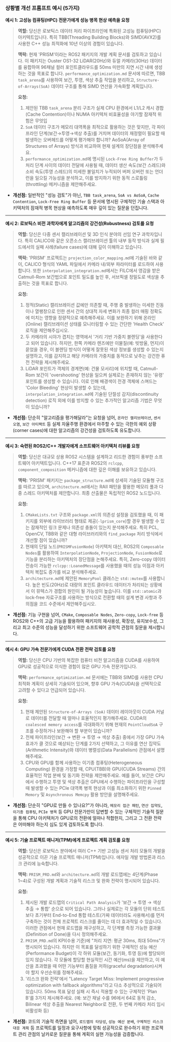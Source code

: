 
### **상황별 개선 프롬프트 예시 (5가지)**

**예시 1: 고성능 컴퓨팅(HPC) 전문가에게 성능 병목 현상 예측을 요청**

> **역할:** 당신은 로보틱스 데이터 처리 파이프라인에 특화된 고성능 컴퓨팅(HPC) 아키텍트입니다. 특히 TBB(Threading Building Blocks)와 SIMD(AVX2)를 사용한 C++ 성능 최적화에 10년 이상의 경험이 있습니다.
>
> **맥락:** 현재 'PRISM'이라는 ROS2 패키지의 개발 계획 문서를 검토하고 있습니다. 이 패키지는 Ouster OS1-32 LiDAR(20Hz)와 듀얼 카메라(30Hz) 데이터를 융합하여 96채널 컬러 포인트클라우드를 50ms 미만의 지연 시간 내에 생성하는 것을 목표로 합니다. `performance_optimization.md` 문서에 따르면, TBB `task_arena`를 사용하여 보간, 투영, 색상 추출 작업을 분리하고, `Structure-of-Arrays(SoA)` 데이터 구조를 통해 SIMD 연산을 가속화할 계획입니다.
>
> **요청:**
> 1.  제안된 TBB `task_arena` 분리 구조가 실제 CPU 환경에서 L1/L2 캐시 경합(Cache Contention)이나 NUMA 아키텍처 비효율성을 야기할 잠재적 위험은 무엇입
> 2.  `SoA` 데이터 구조가 메모리 대역폭을 최적으로 활용하는 것은 맞지만, 각 파이프라인 단계(보간→투영→색상 추출)를 거치며 데이터의 재정렬이 필요할 때 발생하는 오버헤드를 어떻게 평가해야 합니까? AoSoA(Array of Structures of Arrays) 방식과 비교하여 현재 설계의 장단점을 분석해주세요.
> 3.  `performance_optimization.md`에 명시된 `Lock-Free Ring Buffer`가 두 처리 단계 사이의 데이터 전달에 사용될 때, 데이터 생산 속도(보간 스레드)와 소비 속도(투영 스레드)의 미세한 불일치가 누적되어 버퍼 오버런 또는 언더런을 일으킬 가능성을 분석하고, 이를 방지하기 위한 동적 스로틀링(throttling) 메커니즘을 제안해주세요.

*   **개선점:** 일반적인 "성능 검토"가 아닌, `TBB task_arena`, `SoA vs AoSoA`, `Cache Contention`, `Lock-Free Ring Buffer` 등 문서에 명시된 구체적인 기술 스택과 아키텍처의 잠재적 병목 현상을 예측하도록 매우 깊이 있는 질문을 던집니다.

---

**예시 2: 로보틱스 비전 과학자에게 알고리즘의 강건성(Robustness) 검토를 요청**

> **역할:** 당신은 다중 센서 캘리브레이션 및 3D 인식 분야의 선임 연구 과학자입니다. 특히 CALICO와 같은 오픈소스 캘리브레이션 툴의 내부 동작 방식과 실제 필드에서의 실패 사례(failure cases)에 대해 깊이 이해하고 있습니다.
>
> **맥락:** 'PRISM' 프로젝트는 `projection_color_mapping.md`에 기술된 바와 같이, CALICO 형식의 YAML 파일에서 카메라 내/외부 파라미터를 로드하여 사용합니다. 또한 `interpolation_integration.md`에서는 FILC에서 영감을 받은 Catmull-Rom 보간법으로 포인트 밀도를 높인 후, 서브픽셀 정밀도로 색상을 추출하는 것을 목표로 합니다.
>
> **요청:**
> 1.  정적(Static) 캘리브레이션 값에만 의존할 때, 주행 중 발생하는 미세한 진동이나 열팽창으로 인한 센서 간의 상대적 자세 변화가 최종 컬러 매핑 정확도에 미치는 영향을 정량적으로 예측해주세요. 이를 보완하기 위해 온라인(Online) 캘리브레이션 상태를 모니터링할 수 있는 간단한 'Health Check' 로직을 제안해주십시오.
> 2.  두 카메라의 시야가 겹치는 영역에서 '거리 기반 가중치 블렌딩'을 사용한다고 되어 있습니다. 하지만, 한쪽 카메라 렌즈에만 이물질(예: 빗방울, 먼지)이 묻었을 경우, 이 블렌딩 방식이 어떻게 잘못된 색상 정보를 생성할 수 있는지 설명하고, 이를 감지하고 해당 카메라의 가중치를 동적으로 낮추는 강건한 퓨전 전략을 제시해주세요.
> 3.  LiDAR 포인트가 객체의 경계면(예: 건물 모서리)에 위치할 때, Catmull-Rom 보간이 'overshooting' 현상을 일으켜 실제로는 존재하지 않는 '유령' 포인트를 생성할 수 있습니다. 이로 인해 배경색이 전경 객체에 스며드는 'Color Bleeding' 현상이 발생할 수 있는데, `interpolation_integration.md`에 기술된 단절성 감지(discontinuity detection) 로직 외에 이를 방지할 수 있는 추가적인 알고리즘 기법은 무엇이 있습니까?

*   **개선점:** 단순히 "알고리즘을 평가해달라"는 요청을 넘어, `온라인 캘리브레이션`, `센서 오염`, `보간 아티팩트` 등 실제 자율주행 환경에서 마주할 수 있는 극한의 예외 상황(corner cases)에 대한 알고리즘의 강건성을 검토하도록 유도합니다.

---

**예시 3: 숙련된 ROS2/C++ 개발자에게 소프트웨어 아키텍처 리뷰를 요청**

> **역할:** 당신은 대규모 상용 ROS2 시스템을 설계하고 리드한 경험이 풍부한 소프트웨어 아키텍트입니다. C++17 표준과 ROS2의 `rclcpp`, `component_composition` 메커니즘에 대한 깊은 이해를 보유하고 있습니다.
>
> **맥락:** 'PRISM' 패키지는 `package_structure.md`에 상세히 기술된 모듈형 구조를 따르고 있으며, `architecture.md`에서는 RAII 패턴을 활용한 메모리 풀과 다중 스레드 아키텍처를 제안합니다. 최종 산출물은 독립적인 ROS2 노드입니다.
>
> **요청:**
> 1.  `CMakeLists.txt` 구조와 `package.xml`의 의존성 설정을 검토했을 때, 이 패키지를 외부에 라이브러리 형태로 제공(`-lprism_core`)할 경우 발생할 수 있는 잠재적인 링크 문제나 의존성 충돌이 있는지 분석해주세요. 특히 PCL, OpenCV, TBB와 같은 대형 라이브러리와의 `find_package` 처리 방식에서 개선할 점이 있습니까?
> 2.  현재의 단일 노드(`PRISMFusionNode`) 아키텍처 대신, ROS2의 `Composable Nodes`를 활용하여 `InterpolationNode`, `ProjectionNode`, `FusionNode`로 기능을 분리하는 아키텍처의 장단점을 논해주세요. 특히, Zero-copy 데이터 전송이 가능한 `rclcpp::LoanedMessage`를 사용했을 때의 성능 이점과 아키텍처 복잡도 증가를 비교 분석해주세요.
> 3.  `architecture.md`에 제안된 `MemoryPool` 클래스는 `std::mutex`를 사용합니다. 높은 빈도(20Hz)로 대량의 포인트 클라우드 데이터가 처리되는 상황에서 이 뮤텍스가 경합의 원인이 될 가능성이 높습니다. 이를 `std::atomic`과 lock-free 자료구조를 사용하는 방식으로 전환할 때의 설계 변경 사항과 주의점을 코드 수준에서 제안해주십시오.

*   **개선점:** 기능 구현을 넘어, `CMake`, `Composable Nodes`, `Zero-copy`, `Lock-free` 등 ROS2와 C++의 고급 기능을 활용하여 패키지의 재사용성, 확장성, 유지보수성, 그리고 최고 수준의 성능을 달성하기 위한 소프트웨어 공학적 관점의 질문을 제시합니다.

---

**예시 4: GPU 가속 전문가에게 CUDA 전환 전략 검토를 요청**

> **역할:** 당신은 CPU 기반의 복잡한 컴퓨터 비전 알고리즘을 CUDA를 사용하여 GPU로 성공적으로 이식한 경험이 많은 GPU 가속 전문가입니다.
>
> **맥락:** `performance_optimization.md` 문서에는 TBB와 SIMD를 사용한 CPU 최적화 계획이 상세히 기술되어 있으며, 향후 GPU 가속(CUDA)을 선택적으로 고려할 수 있다고 언급되어 있습니다.
>
> **요청:**
> 1.  현재 제안된 `Structure-of-Arrays (SoA)` 데이터 레이아웃이 CUDA 커널로 데이터를 전달할 때 얼마나 효율적인지 평가해주세요. CUDA의 `coalesced memory access`를 극대화하기 위해 현재의 `PointCloudSoA` 구조를 수정하거나 보완해야 할 부분이 있습니까?
> 2.  전체 파이프라인(보간 → 변환 → 투영 → 색상 추출) 중에서 가장 GPU 가속 효과가 클 것으로 예상되는 단계를 2가지 선택하고, 그 이유를 연산 집약도(Arithmetic Intensity)와 데이터 병렬성(Data Parallelism) 관점에서 설명해주세요.
> 3.  CPU와 GPU를 함께 사용하는 이기종 컴퓨팅(Heterogeneous Computing) 환경을 가정할 때, CPU(TBB)와 GPU(CUDA Streams) 간의 효율적인 작업 분배 및 동기화 전략을 제안해주세요. 예를 들어, 보간은 CPU에서 수행하고 투영 및 색상 추출은 GPU에서 수행하는 파이프라인을 구성할 때 발생할 수 있는 PCIe 대역폭 병목 현상과 이를 최소화하기 위한 `Pinned Memory` 및 `Asynchronous Memcpy` 활용 방안을 설명해주세요.

*   **개선점:** 단순히 "GPU로 만들 수 있나요?"가 아니라, `메모리 접근 패턴`, `연산 집약도`, `이기종 컴퓨팅`, `PCIe 병목` 등 GPU 전문가만이 답변할 수 있는 구체적인 기술적 질문을 통해 CPU 아키텍처가 GPU로의 전환에 얼마나 적합한지, 그리고 그 전환 전략은 어떠해야 하는지 심도 있게 검토하도록 합니다.

---

**예시 5: 기술 프로젝트 매니저(TPM)에게 프로젝트 계획 검토를 요청**

> **역할:** 당신은 로보틱스 분야에서 여러 C++ 기반 고성능 센서 처리 모듈의 개발을 성공적으로 이끈 기술 프로젝트 매니저(TPM)입니다. 애자일 개발 방법론과 리스크 관리에 능숙합니다.
>
> **맥락:** `PRISM_PRD.md`와 `architecture.md`의 개발 로드맵에는 4단계(Phase 1~4)로 구성된 개발 계획과 기술적 리스크 및 완화 전략이 명시되어 있습니다.
>
> **요청:**
> 1.  제시된 개발 로드맵의 `Critical Path Analysis`가 '보간 → 투영 → 색상 추출 → 통합' 순으로 되어 있습니다. 그러나 실제로는 각 모듈의 단위 테스트보다 초기부터 End-to-End 통합 테스트(가짜 데이터라도 사용해서)를 먼저 구축하는 것이 전체 프로젝트 리스크를 줄이는 데 더 효과적일 수 있습니다. 이러한 관점에서 현재 로드맵을 재구성하고, 각 단계별 측정 가능한 결과물(Definition of Done)을 다시 정의해주세요.
> 2.  `PRISM_PRD.md`의 KPI(수용 기준)에 "처리 지연: 평균 30ms, 최대 50ms"가 명시되어 있습니다. 하지만 이 목표를 달성하기 위한 구체적인 성능 예산(Performance Budget)이 각 하위 모듈(보간, 동기화, 투영 등)에 할당되어 있지 않습니다. 각 모듈에 할당할 현실적인 시간 예산(ms)을 제안하고, 이 예산을 초과했을 때 어떤 기능부터 품질을 저하(graceful degradation)시켜야 할지 우선순위를 정해주세요.
> 3.  '리스크 완화 전략'에서 "Latency Target Miss: Implement progressive optimization with fallback algorithms"라고 다소 추상적으로 기술되어 있습니다. 50ms 목표 달성 실패 시 즉시 적용할 수 있는 구체적인 'Plan B'를 3가지 제시해주세요. (예: 보간 채널 수를 96에서 64로 동적 감소, Bilinear 색상 추출을 Nearest Neighbor로 전환, 두 번째 카메라 처리 임시 비활성화 등)

*   **개선점:** 코드의 기술적 측면을 넘어, `로드맵의 타당성`, `성능 예산 분배`, `구체적인 리스크 대응 계획` 등 프로젝트를 일정과 요구사항에 맞춰 성공적으로 완수하기 위한 프로젝트 관리 관점의 날카로운 질문을 통해 계획의 실현 가능성을 검증합니다.
